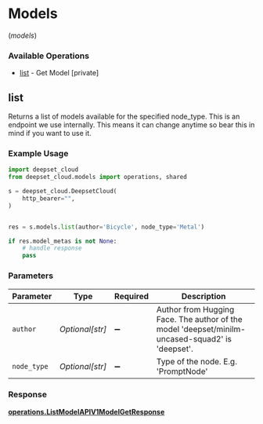 # Models
(*models*)

### Available Operations

* [list](#list) - Get Model [private]

## list

Returns a list of models available for the specified node_type. This is an endpoint we use internally. This means it can change anytime so bear this in mind if you want to use it.

### Example Usage

```python
import deepset_cloud
from deepset_cloud.models import operations, shared

s = deepset_cloud.DeepsetCloud(
    http_bearer="",
)


res = s.models.list(author='Bicycle', node_type='Metal')

if res.model_metas is not None:
    # handle response
    pass
```

### Parameters

| Parameter                                                                                       | Type                                                                                            | Required                                                                                        | Description                                                                                     |
| ----------------------------------------------------------------------------------------------- | ----------------------------------------------------------------------------------------------- | ----------------------------------------------------------------------------------------------- | ----------------------------------------------------------------------------------------------- |
| `author`                                                                                        | *Optional[str]*                                                                                 | :heavy_minus_sign:                                                                              | Author from Hugging Face. The author of the model 'deepset/minilm-uncased-squad2' is 'deepset'. |
| `node_type`                                                                                     | *Optional[str]*                                                                                 | :heavy_minus_sign:                                                                              | Type of the node. E.g. 'PromptNode'                                                             |


### Response

**[operations.ListModelAPIV1ModelGetResponse](../../models/operations/listmodelapiv1modelgetresponse.md)**

